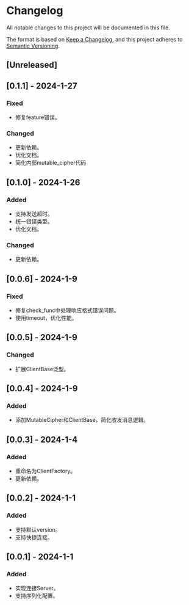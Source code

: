 # Changelog

All notable changes to this project will be documented in this file.

The format is based on [Keep a Changelog](https://keepachangelog.com/en/1.0.0/),
and this project adheres to [Semantic Versioning](https://semver.org/spec/v2.0.0.html).

## [Unreleased]

## [0.1.1] - 2024-1-27

### Fixed

* 修复feature错误。

### Changed

* 更新依赖。
* 优化文档。
* 简化内部mutable_cipher代码

## [0.1.0] - 2024-1-26

### Added

* 支持发送超时。
* 统一错误类型。
* 优化文档。

### Changed

* 更新依赖。

## [0.0.6] - 2024-1-9

### Fixed

* 修复check_func中处理响应格式错误问题。
* 使用timeout，优化性能。

## [0.0.5] - 2024-1-9

### Changed

* 扩展ClientBase泛型。

## [0.0.4] - 2024-1-9

### Added

* 添加MutableCipher和ClientBase，简化收发消息逻辑。

## [0.0.3] - 2024-1-4

### Added

* 重命名为ClientFactory。
* 更新依赖。

## [0.0.2] - 2024-1-1

### Added

* 支持默认version。
* 支持快捷连接。

## [0.0.1] - 2024-1-1

### Added

* 实现连接Server。
* 支持序列化配置。
